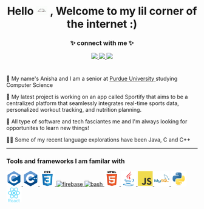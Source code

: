 <!-- introduction -->
<h1 align="center"> 
  Hello <img src="hello.gif" width=30px> , Welcome to my lil corner of the internet :) 
</h1> 

<!-- connect w me -->

<h3 align="center"> 
  ✨ connect with me ✨  
</h3>

<p align="center">
  <a href="https://www.linkedin.com/in/joanisha/">
    <img src="https://img.shields.io/badge/LinkedIn-0A66C2?logo=linkedin&logoColor=white&style=for-the-badge"> 
  </a>
  <a href="https://github.com/anishajoshi"> 
    <img src="https://img.shields.io/github/followers/anishajoshi?logo=github&style=for-the-badge" 
  </a>
    <a href="mailto:joshianisha15@gmail.com">
      <img src="https://img.shields.io/badge/GMAIL-EA4335?logo=gmail&logoColor=white&style=for-the-badge"> 
    </a>
</p>
  
<!-- i wish i knew a better way to make a simple line -->
<h1></h1>

<p> 🚂 My name's Anisha and I am a senior at <a href="https://www.cs.purdue.edu/" target="_blank"> Purdue University </a> studying Computer Science </p>
<p> 🔭 My latest project is working on an app called Sportify that aims to be a centralized platform that seamlessly integrates real-time sports data, personalized workout tracking, and nutrition planning. </p>
<p> 🌱 All type of software and tech fasciantes me and I'm always looking for  opportunites to learn new things! </p>
<p> 👩‍💻 Some of my recent language explorations have been Java, C and C++ </p>

---

<!-- tools and frameworks logos -->

<h3 align="left"> Tools and frameworks I am familar with </h3>

<p align="left"> <a href="https://www.cprogramming.com/" target="_blank" rel="noreferrer"> <img src="https://raw.githubusercontent.com/devicons/devicon/master/icons/c/c-original.svg" alt="c" width="40" height="40"/> </a> <a href="https://www.w3schools.com/cpp/" target="_blank" rel="noreferrer"> <img src="https://raw.githubusercontent.com/devicons/devicon/master/icons/cplusplus/cplusplus-original.svg" alt="cplusplus" width="40" height="40"/> </a> <a href="https://www.w3schools.com/css/" target="_blank" rel="noreferrer"> <img src="https://raw.githubusercontent.com/devicons/devicon/master/icons/css3/css3-original-wordmark.svg" alt="css3" width="40" height="40"/> </a> <a href="https://firebase.google.com/" target="_blank" rel="noreferrer"> <img src="https://www.vectorlogo.zone/logos/firebase/firebase-icon.svg" alt="firebase" width="40" height="40"/> </a> <a href="https://www.gnu.org/software/bash/" target="_blank" rel="noreferrer"> <img src="https://www.vectorlogo.zone/logos/gnu_bash/gnu_bash-icon.svg" alt="bash" width="40" height="40"/> </a>  <a href="https://www.w3.org/html/" target="_blank" rel="noreferrer"> <img src="https://raw.githubusercontent.com/devicons/devicon/master/icons/html5/html5-original-wordmark.svg" alt="html5" width="40" height="40"/> </a> <a href="https://www.java.com" target="_blank" rel="noreferrer"> <img src="https://raw.githubusercontent.com/devicons/devicon/master/icons/java/java-original.svg" alt="java" width="40" height="40"/> </a> <a href="https://developer.mozilla.org/en-US/docs/Web/JavaScript" target="_blank" rel="noreferrer"> <img src="https://raw.githubusercontent.com/devicons/devicon/master/icons/javascript/javascript-original.svg" alt="javascript" width="40" height="40"/> </a> <a href="https://www.mysql.com/" target="_blank" rel="noreferrer"> <img src="https://raw.githubusercontent.com/devicons/devicon/master/icons/mysql/mysql-original-wordmark.svg" alt="mysql" width="40" height="40"/> </a> <a href="https://www.python.org" target="_blank" rel="noreferrer"> <img src="https://raw.githubusercontent.com/devicons/devicon/master/icons/python/python-original.svg" alt="python" width="40" height="40"/> </a> <a href="https://reactjs.org/" target="_blank" rel="noreferrer"> <img src="https://raw.githubusercontent.com/devicons/devicon/master/icons/react/react-original-wordmark.svg" alt="react" width="40" height="40"/> </a> </p>
